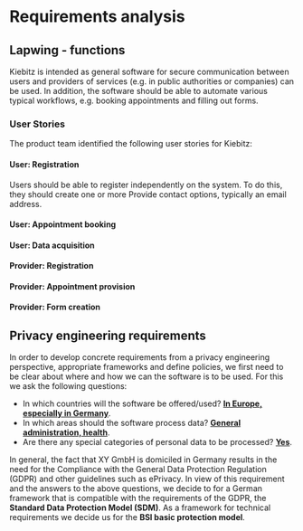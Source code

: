 # Requirements analysis

## Lapwing - functions

Kiebitz is intended as general software for secure communication between users and providers of
services (e.g. in public authorities or companies) can be used.
In addition, the software should be able to automate various typical workflows, e.g.
booking appointments and filling out forms.

### User Stories

The product team identified the following user stories for Kiebitz:

#### User: Registration

Users should be able to register independently on the system. To do this, they should create one or more
Provide contact options, typically an email address.

#### User: Appointment booking

#### User: Data acquisition

#### Provider: Registration

#### Provider: Appointment provision

#### Provider: Form creation

## Privacy engineering requirements

In order to develop concrete requirements from a privacy engineering perspective, appropriate frameworks
and define policies, we first need to be clear about where and how we can
the software is to be used. For this we ask the following questions:

* In which countries will the software be offered/used? <u>**In Europe, especially in Germany**</u>.
* In which areas should the software process data? <u>**General administration, health**</u>.
* Are there any special categories of personal data to be processed? <u>**Yes**</u>.

In general, the fact that XY GmbH is domiciled in Germany results in the need for the
Compliance with the General Data Protection Regulation (GDPR) and other guidelines such as ePrivacy.
In view of this requirement and the answers to the above questions, we decide to
for a German framework that is compatible with the requirements of the GDPR, the
**Standard Data Protection Model (SDM)**. As a framework for technical requirements we decide
us for the **BSI basic protection model**.


